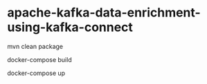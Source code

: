 # apache-kafka-data-enrichment-using-kafka-connect

mvn clean package

docker-compose build

docker-compose up
